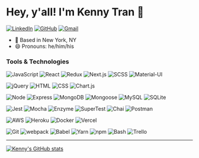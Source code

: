 # Hey, y'all! I'm Kenny Tran 👋

[![LinkedIn](https://img.shields.io/badge/kennyctran%20-%230077B5.svg?&style=flat-square&logo=linkedin&logoColor=white&link=https://www.linkedin.com/in/kennyctran/)](https://www.linkedin.com/in/kennyctran/)
[![GitHub](https://img.shields.io/badge/kennyctran%20-%23121011.svg?&style=flat-square&logo=github&logoColor=white&link=https://github.com/kennyctran)](https://github.com/kennyctran)
[![Gmail](https://img.shields.io/badge/kennyctran%20-%23D14836.svg?&style=flat-square&logo=gmail&logoColor=white&link=mailto:kenny@kennyctran.com)](mailto:kenny@kennyctran.com)

- :round_pushpin: Based in New York, NY
- :smile: Pronouns: he/him/his

### Tools & Technologies
![JavaScript](https://img.shields.io/badge/JavaScript%20-%23323330.svg?&style=flat-square&logo=javascript&logoColor=%23F7DF1E)
![React](https://img.shields.io/badge/React%20-%2320232a.svg?&style=flat-square&logo=react&logoColor=%2361DAFB)
![Redux](https://img.shields.io/badge/Redux%20-%2320232a.svg?&style=flat-square&logo=redux&logoColor=CAB0F4)
![Next.js](https://img.shields.io/badge/Next.js%20-%2320232a.svg?&style=flat-square&logo=next-dot-js&logoColor=fff)
![SCSS](https://img.shields.io/badge/SCSS%20-%23C04080.svg?&style=flat-square&logo=sass&logoColor=fff)
![Material-UI](https://img.shields.io/badge/Material--UI%20-%23239DFF.svg?&style=flat-square&logo=material-ui&logoColor=fff)

![jQuery](https://img.shields.io/badge/jQuery%20-%230A68AD.svg?&style=flat-square&logo=jquery&logoColor=fff)
![HTML](https://img.shields.io/badge/HTML5%20-%23E34F26.svg?&style=flat-square&logo=html5&logoColor=white)
![CSS](https://img.shields.io/badge/CSS3%20-%231572B6.svg?&style=flat-square&logo=css3&logoColor=white)
![Chart.js](https://img.shields.io/badge/Chart.js%20-%23FF6383.svg?&style=flat-square&logo=visual-studio-code&logoColor=white)

![Node](https://img.shields.io/badge/Node.js%20-%2343853D.svg?&style=flat-square&logo=node.js&logoColor=white)
![Express](https://img.shields.io/badge/Express%20-%23404d59.svg?&style=flat-square&logo=express&logoColor=white)
![MongoDB](https://img.shields.io/badge/MongoDB-%234ea94b.svg?&style=flat-square&logo=mongodb&logoColor=white)
![Mongoose](https://img.shields.io/badge/Mongoose%20-%23880000.svg?&style=flat-square&logo=mongoose)
![MySQL](https://img.shields.io/badge/MySQL-%2300f.svg?&style=flat-square&logo=mysql&logoColor=white)
![SQLite](https://img.shields.io/badge/SQLite%20-%23044A64.svg?&style=flat-square&logo=sqlite&logoColor=white)

![Jest](https://img.shields.io/badge/Jest%20-%23C21325.svg?&style=flat-square&logo=Jest&logoColor=white)
![Mocha](https://img.shields.io/badge/Mocha%20-%238D6848.svg?&style=flat-square&logo=mocha&logoColor=white)
![Enzyme](https://img.shields.io/badge/Enzyme%20-%23FF395B.svg?&style=flat-square&logo=enzyme&logoColor=white)
![SuperTest](https://img.shields.io/badge/SuperTest%20-important.svg?&style=flat-square)
![Chai](https://img.shields.io/badge/Chai%20-%23F6ECD4.svg?&style=flat-square)
![Postman](https://img.shields.io/badge/Postman%20-%23FF6C37.svg?&style=flat-square&logo=postman&logoColor=white)

![AWS](https://img.shields.io/badge/AWS%20-%23EA902E.svg?&style=flat-square&logo=amazon-aws&logoColor=black)
![Heroku](https://img.shields.io/badge/Heroku%20-%23440198.svg?&style=flat-square&logo=heroku&logoColor=white)
![Docker](https://img.shields.io/badge/Docker%20-%232496EC.svg?&style=flat-square&logo=docker&logoColor=white)
![Vercel](https://img.shields.io/badge/Vercel%20-%23F05033.svg?&style=flat-square&logo=vercel&logoColor=white)

![Git](https://img.shields.io/badge/Git%20-%23F05033.svg?&style=flat-square&logo=git&logoColor=white)
![webpack](https://img.shields.io/badge/webpack%20-%238DD6F9.svg?&style=flat-square&logo=webpack&logoColor=black)
![Babel](https://img.shields.io/badge/babel%20-%23CBB433.svg?&style=flat-square&logo=babel&logoColor=black)
![Yarn](https://img.shields.io/badge/yarn%20-%232187B6.svg?&style=flat-square&logo=yarn&logoColor=black)
![npm](https://img.shields.io/badge/npm%20-%23CB3837.svg?&style=flat-square&logo=npm&logoColor=black)
![Bash](https://img.shields.io/badge/bash%20-%2349A124.svg?&style=flat-square&logo=gnu-bash&logoColor=black)
![Trello](https://img.shields.io/badge/Trello%20-%23EDE9FF.svg?&style=flat-square&logo=trello&logoColor=black)

---
[![Kenny's GitHub stats](https://github-readme-stats.vercel.app/api?username=kennyctran)](https://github.com/anuraghazra/github-readme-stats)
